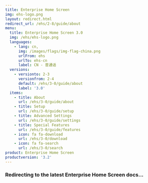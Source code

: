 ```yaml
---
title: Enterprise Home Screen
img: ehs-logo.png
layout: redirect.html
redirect_url: /ehs/2-8/guide/about
menu:
  title: Enterprise Home Screen 3.0
  img: /ehs/ehs-logo.png
  languages:
    - lang: cn,
      img: /images/flags/img-flag-china.png
      urlFrom: ehs
      urlTo: ehs-cn
      label: CN - 普通话
  versions:
    - versionto: 2-3
      versionfrom: 2-4
      default: /ehs/3-0/guide/about
      label: '3.0'
  items:
    - title: About
      url: /ehs/3-0/guide/about
    - title: Setup
      url: /ehs/3-0/guide/setup
    - title: Advanced Settings
      url: /ehs/3-0/guide/settings
    - title: Special Features
      url: /ehs/3-0/guide/features
    - icon: fa fa-download
      url: /ehs/3-0/download
    - icon: fa fa-search
      url: /ehs/3-0/search
product: Enterprise Home Screen
productversion: '3.2'
---
```


### Redirecting to the latest Enterprise Home Screen docs...










